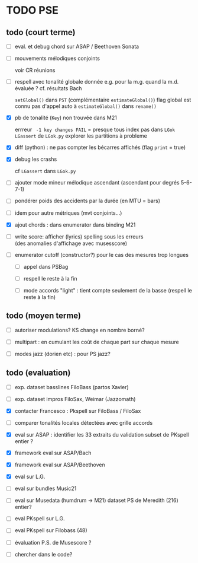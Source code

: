 # TODO PSE

## todo (court terme)

- [ ] eval. et debug chord sur ASAP / Beethoven Sonata

- [ ] mouvements mélodiques conjoints
  
    voir CR réunions

- [ ] respell avec tonalité globale donnée
  e.g. pour la m.g. quand la m.d. évaluée ? cf. résultats Bach
  
     `setGlobal()` dans `PST` (complémentaire `estimateGlobal()`) 
     flag global est connu
     pas d'appel auto à  `estimateGlobal()` dans `rename()`

- [x] pb de tonalité (`Key`) non trouvée dans M21
  
     errreur ` -1 key changes FAIL` 
     = presque tous index pas dans  `LGok` `LGassert`  de `LGok.py`
     explorer les partitions à probleme

- [x] diff (python) : ne pas compter les bécarres affichés (flag `print` = true)

- [x] debug les crashs 
  
    cf  `LGassert`   dans `LGok.py`

- [ ] ajouter mode mineur mélodique ascendant
  (ascendant pour degrés 5-6-7-1)

- [ ] pondérer poids des accidents par la durée (en MTU = bars)

- [ ] idem pour autre métriques (mvt conjoints...)

- [x] ajout chords : dans enumerator
  dans binding M21

- [ ] write score: afficher (lyrics) spelling sous les erreurs  
     (des anomalies d'affichage avec musesscore)

- [ ] enumerator cutoff (constructor?)  pour le cas des mesures trop longues
  
  - [ ] appel dans PSBag
  
  - [ ] respell le reste à la fin
  
  - [ ] mode accords "light"  :  tient compte seulement de la basse
    (respell le reste à la fin)

## todo (moyen terme)

- [ ] autoriser modulations? 
   KS change en nombre borné?

- [ ] multipart : en cumulant les coût de chaque part sur chaque mesure

- [ ] modes jazz (dorien etc) : pour PS jazz?

## todo (evaluation)

- [ ] exp. dataset basslines FiloBass (partos Xavier)

- [ ] exp. dataset impros FiloSax, Weimar (Jazzomath)

- [x] contacter Francesco : Pkspell sur FiloBass / FiloSax

- [ ] comparer tonalités locales détectées avec grille accords

- [x] eval sur ASAP :  identifier les 33 extraits du validation subset de PKspell
  entier ?

- [x] framework eval sur ASAP/Bach

- [x] framework eval sur ASAP/Beethoven

- [x] eval sur L.G.

- [ ] eval sur bundles Music21

- [ ] eval sur Musedata (humdrum -> M21)
  dataset PS de Meredith (216)
  entier?

- [ ] eval PKspell sur L.G.

- [ ] eval PKspell sur Filobass (48)



- [ ]  évaluation P.S. de Musescore ?

- [ ]  chercher dans le code?


